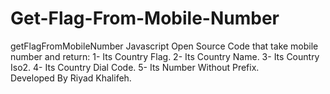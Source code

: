 # Get-Flag-From-Mobile-Number
getFlagFromMobileNumber Javascript Open Source Code that take mobile number and return: 
1- Its Country Flag. 
2- Its Country Name. 
3- Its Country Iso2. 
4- Its Country Dial Code. 
5- Its Number Without Prefix.  
Developed By Riyad Khalifeh.
